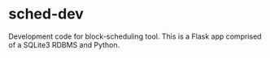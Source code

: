 # sched-dev
Development code for block-scheduling tool. This is a Flask app comprised of a SQLite3 RDBMS and Python.